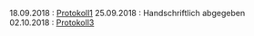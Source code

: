 18.09.2018 : [Protokoll1](https://github.com/wegpam14/Protokoll1)
25.09.2018 : Handschriftlich abgegeben  
02.10.2018 : [Protokoll3](https://github.com/wegpam14/Protokoll/blob/master/Protokoll3.md)
